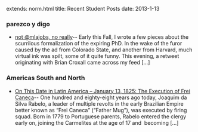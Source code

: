 extends: norm.html
title: Recent Student Posts
date: 2013-1-13


### parezco y digo
*  [not @mlajobs, no really](http://parezcoydigo.wordpress.com/2012/12/17/not-mlajobs-no-really/)-- Early this Fall, I wrote a few pieces about the scurrilous formalization of the expiring PhD. In the wake of the furor caused by the ad from Colorado State, and another from Harvard, much virtual ink was spilt, some of it quite funny. This evening, a retweet originating with Brian Croxall came across my feed [...]<img alt="" border="0" height="1" src="http://stats.wordpress.com/b.gif?host=parezcoydigo.wordpress.com&#038;blog=3594723&#038;post=894&#038;subd=parezcoydigo&#038;ref=&#038;feed=1" width="1" />

### Americas South and North
*  [On This Date in Latin America – January 13, 1825: The Execution of Frei Caneca](http://americasouthandnorth.wordpress.com/2013/01/13/on-this-date-in-latin-america-january-13-1825-the-execution-of-frei-caneca/)-- One hundred and eighty-eight years ago today, Joaquim da Silva Rabelo, a leader of multiple revolts in the early Brazilian Empire better known as &#8220;Frei Caneca&#8221; (&#8220;Father Mug&#8221;), was executed by firing squad. Born in 1779 to Portuguese parents, Rabelo entered the clergy early on, joining the Carmelites at the age of 17 and  becoming [...]<img alt="" border="0" height="1" src="http://stats.wordpress.com/b.gif?host=americasouthandnorth.wordpress.com&#038;blog=25234950&#038;post=2997&#038;subd=americasouthandnorth&#038;ref=&#038;feed=1" width="1" />

